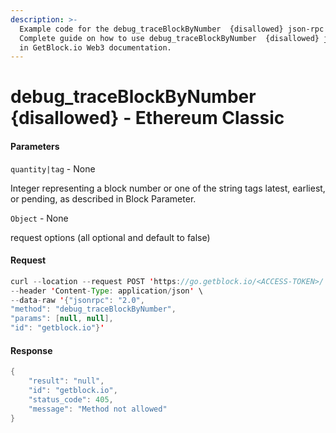 ```yaml
---
description: >-
  Example code for the debug_traceBlockByNumber  {disallowed} json-rpc method.
  Сomplete guide on how to use debug_traceBlockByNumber  {disallowed} json-rpc
  in GetBlock.io Web3 documentation.
---
```


# debug\_traceBlockByNumber {disallowed} - Ethereum Classic

#### Parameters

`quantity|tag` - None

Integer representing a block number or one of the string tags latest, earliest, or pending, as described in Block Parameter.

`Object` - None

request options (all optional and default to false)

#### Request

```java
curl --location --request POST 'https://go.getblock.io/<ACCESS-TOKEN>/' \
--header 'Content-Type: application/json' \
--data-raw '{"jsonrpc": "2.0",
"method": "debug_traceBlockByNumber",
"params": [null, null],
"id": "getblock.io"}'
```

#### Response

```java
{
    "result": "null",
    "id": "getblock.io",
    "status_code": 405,
    "message": "Method not allowed"
}
```
